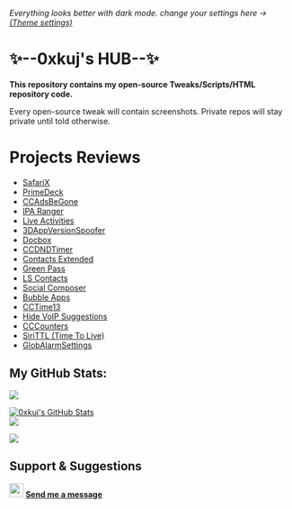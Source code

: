 _Everything looks better with dark mode. change your settings here -> [(Theme settings)](https://github.com/settings/appearance)_

# ✨--0xkuj's HUB--✨

**This repository contains my open-source Tweaks/Scripts/HTML repository code.**

Every open-source tweak will contain screenshots.
Private repos will stay private until told otherwise.

# Projects Reviews
* [SafariX](https://onejailbreak.com/blog/safarix-tweak/)
* [PrimeDeck](https://www.idownloadblog.com/2023/12/11/primedeck/)
* [CCAdsBeGone](https://www.idownloadblog.com/2023/07/17/ccadsbegone/)
* [IPA Ranger](https://www.idownloadblog.com/2023/03/06/ipa-ranger/)
* [Live Activities](https://www.idownloadblog.com/2022/08/27/live-activities/)
* [3DAppVersionSpoofer](https://www.idownloadblog.com/2022/06/23/3dappversionspoofer/)
* [Docbox](https://www.idownloadblog.com/2022/01/22/docbox/)
* [CCDNDTimer](https://ioshacker.com/cydia/ccdndtimer-tweak-lets-you-enable-dnd-mode-for-a-specific-time)
* [Contacts Extended](https://www.idownloadblog.com/2021/08/03/contacts-extended/)
* [Green Pass](https://ioshacker.com/news/green-pass-tweak-lets-you-display-any-photo-with-an-activator-gesture)
* [LS Contacts](https://www.idownloadblog.com/2020/10/10/ls-contacts/)
* [Social Composer](https://www.idownloadblog.com/2020/12/20/social-composer/)
* [Bubble Apps](https://kubadownload.com/news/bubble-apps-tweak/)
* [CCTime13](https://www.idownloadblog.com/2020/08/22/cctime13/)
* [Hide VoIP Suggestions](https://www.idownloadblog.com/2021/08/26/hide-voip-suggestions/)
* [CCCounters](https://kubadownload.com/news/cccounters/)
* [SiriTTL (Time To Live)](https://www.idownloadblog.com/2020/06/27/siri-ttl/)
* [GlobAlarmSettings](https://www.techacrobat.com/best-unc0ver-jailbreak-tweaks/#44_Glob_Alarm_Settings)


## My GitHub Stats:

![](https://komarev.com/ghpvc/?username=0xkuj)

<a href="#stats">
  <img align="center" src="https://github-readme-stats.vercel.app/api?username=0xkuj&include_all_commits=true&theme=dracula&show_icons=true&count_private=true&hide=Perl" alt="0xkuj's GitHub Stats">
</a>
<br>
<a href="#stats">
  <img align="center" src="https://github-readme-stats.vercel.app/api?username=0xkuj&include_all_commits=true&theme=dracula&show_icons=true&count_private=true">
</a>
 
![](https://github-profile-summary-cards.vercel.app/api/cards/profile-details?username=0xkuj&theme=dracula)

## Support & Suggestions
<img src="https://pnggrid.com/wp-content/uploads/2021/07/Twitter-Logo-Square.png" width="25px"> **[Send me a message](https://twitter.com/omrkujman)**


<!--
**0xkuj/0xkuj** is a ✨ _special_ ✨ repository
-->
